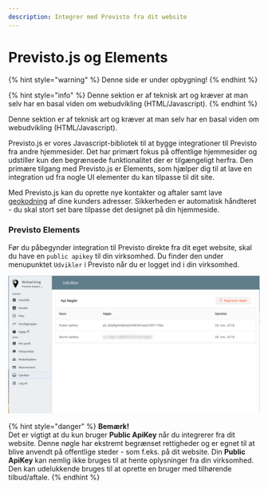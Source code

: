 ```yaml
---
description: Integrer med Previsto fra dit website
---
```


# Previsto.js og Elements

{% hint style="warning" %}
Denne side er under opbygning!
{% endhint %}

{% hint style="info" %}
Denne sektion er af teknisk art og kræver at man selv har en basal viden om webudvikling \(HTML/Javascript\). 
{% endhint %}

Denne sektion er af teknisk art og kræver at man selv har en basal viden om webudvikling \(HTML/Javascript\). 

Previsto.js er vores Javascript-bibliotek til at bygge integrationer til Previsto fra andre hjemmesider. Det har primært fokus på offentlige hjemmesider og udstiller kun den begrænsede funktionalitet der er tilgængeligt herfra. Den primære tilgang med Previsto.js er Elements, som hjælper dig til at lave en integration ud fra nogle UI elementer du kan tilpasse til dit site.

Med Previsto.js kan du oprette nye kontakter og aftaler samt lave[ geokodning](https://en.wikipedia.org/wiki/Geocoding) af dine kunders adresser. Sikkerheden er automatisk håndteret - du skal stort set bare tilpasse det designet på din hjemmeside.

### Previsto Elements

Før du påbegynder integration til Previsto direkte fra dit eget website, skal du have en `public apikey` til din virksomhed. Du finder den under menupunktet `Udvikler` i Previsto når du er logget ind i din virksomhed.

![Du kan finde din Public ApiKey n&#xE5;r du er logget ind i Previsto](../.gitbook/assets/skaermbillede-2019-05-09-kl.-12.43.51.png)

{% hint style="danger" %}
**Bemærk!**  
Det er vigtigt at du kun bruger **Public ApiKey** når du integrerer fra dit website. Denne nøgle har ekstremt begrænset rettigheder og er egnet til at blive anvendt på offentlige steder - som f.eks. på dit website. Din **Public ApiKey** kan nemlig ikke bruges til at hente oplysninger fra din virksomhed. Den kan udelukkende bruges til at oprette en bruger med tilhørende tilbud/aftale. 
{% endhint %}

### 

